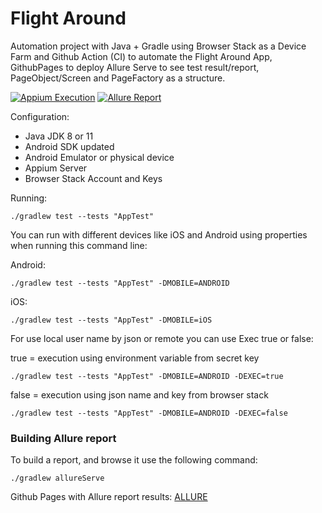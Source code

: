 # Flight Around 

Automation project with Java + Gradle using Browser Stack as a Device Farm and Github Action (CI) to automate the Flight Around App, GithubPages to deploy Allure Serve to see test result/report, PageObject/Screen and PageFactory as a structure.

[![Appium Execution](https://github.com/tassioplima/badge.svg)](https://github.com/tassioplima/FlightRound/actions)
[![Allure Report](https://img.shields.io/badge/Allure%20Report-deployed-yellowgreen)](https://tassioplima.github.io/FlightRound/)

Configuration:

- Java JDK 8 or 11
- Android SDK updated
- Android Emulator or physical device
- Appium Server
- Browser Stack Account and Keys

Running:

```
./gradlew test --tests "AppTest"
```

You can run with different devices like iOS and Android using properties when running this command line:

Android:

```
./gradlew test --tests "AppTest" -DMOBILE=ANDROID
```

iOS:

```
./gradlew test --tests "AppTest" -DMOBILE=iOS
```
For use local user name by json or remote you can use Exec true or false:

true = execution using environment variable from secret key

```
./gradlew test --tests "AppTest" -DMOBILE=ANDROID -DEXEC=true
```

false = execution using json name and key from browser stack

```
./gradlew test --tests "AppTest" -DMOBILE=ANDROID -DEXEC=false
```

### Building Allure report

To build a report, and browse it use the following command:

```
./gradlew allureServe
```

Github Pages with Allure report results: [ALLURE](https://tassioplima.github.io/FlightAround/)
